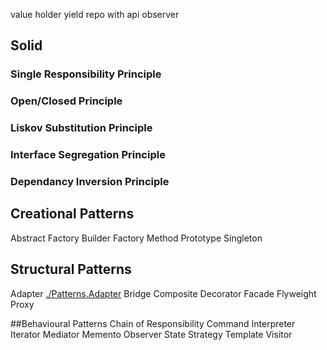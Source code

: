 value holder
yield
repo with api
observer

## Solid 
### Single Responsibility Principle
### Open/Closed Principle
### Liskov Substitution Principle
### Interface Segregation Principle
### Dependancy Inversion Principle

## Creational Patterns
Abstract Factory
Builder
Factory Method
Prototype
Singleton

## Structural Patterns
Adapter [./Patterns.Adapter](Adapter)
Bridge
Composite
Decorator
Facade
Flyweight
Proxy

##Behavioural Patterns
Chain of Responsibility
Command
Interpreter
Iterator
Mediator
Memento
Observer
State
Strategy
Template
Visitor

